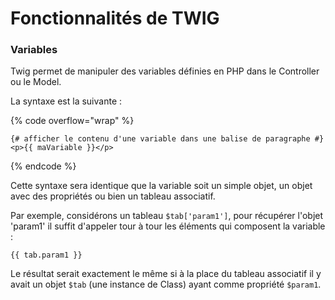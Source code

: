 # Fonctionnalités de TWIG

### Variables

Twig permet de manipuler des variables définies en PHP dans le Controller ou le Model.&#x20;

La syntaxe est la suivante :&#x20;

{% code overflow="wrap" %}
```twig
{# afficher le contenu d'une variable dans une balise de paragraphe #}
<p>{{ maVariable }}</p>
```
{% endcode %}

Cette syntaxe sera identique que la variable soit un simple objet, un objet avec des propriétés ou bien un tableau associatif.

Par exemple, considérons un tableau `$tab['param1']`, pour récupérer l'objet 'param1' il suffit d'appeler tour à tour les éléments qui composent la variable :&#x20;

```twig
{{ tab.param1 }}
```

Le résultat serait exactement le même si à la place du tableau associatif il y avait un objet `$tab` (une instance de Class) ayant comme propriété `$param1`.&#x20;
